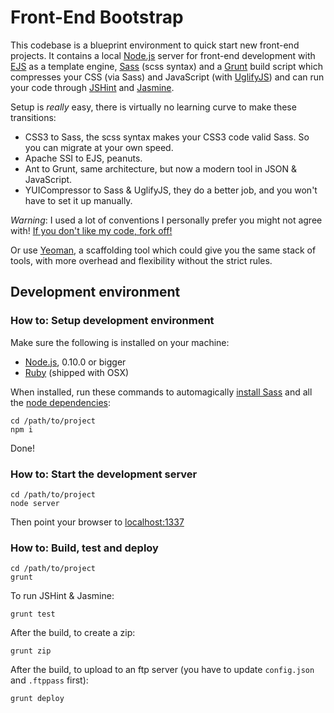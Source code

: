 # Front-End Bootstrap
This codebase is a blueprint environment to quick start new front-end projects. It contains a local [Node.js](http://nodejs.org/) server for front-end development with [EJS](http://embeddedjs.com/) as a template engine, [Sass](http://sass-lang.com/) (scss syntax) and a [Grunt](http://gruntjs.com/) build script which compresses your CSS (via Sass) and JavaScript (with [UglifyJS](http://github.com/mishoo/UglifyJS)) and can run your code through [JSHint](http://www.jshint.com/) and [Jasmine](http://pivotal.github.io/jasmine/).

Setup is *really* easy, there is virtually no learning curve to make these transitions:

- CSS3 to Sass, the scss syntax makes your CSS3 code valid Sass. So you can migrate at your own speed.
- Apache SSI to EJS, peanuts.
- Ant to Grunt, same architecture, but now a modern tool in JSON & JavaScript.
- YUICompressor to Sass & UglifyJS, they do a better job, and you won't have to set it up manually.

*Warning*: I used a lot of conventions I personally prefer you might not agree with! [If you don't like my code, fork off!](http://www.flickr.com/photos/codepo8/5018350616/)

Or use [Yeoman](http://yeoman.io/), a scaffolding tool which could give you the same stack of tools, with more overhead and flexibility without the strict rules.

## Development environment

### How to: Setup development environment
Make sure the following is installed on your machine:

- [Node.js](http://nodejs.org/), 0.10.0 or bigger
- [Ruby](http://www.ruby-lang.org/en/) (shipped with OSX)

When installed, run these commands to automagically [install Sass](http://sass-lang.com/docs/yardoc/file.SASS_REFERENCE.html#using_sass) and all the [node dependencies](https://github.com/branneman/frontend-bootstrap/blob/master/package.json):

    cd /path/to/project
    npm i

Done!

### How to: Start the development server

    cd /path/to/project
    node server

Then point your browser to [localhost:1337](http://localhost:1337/)

### How to: Build, test and deploy

    cd /path/to/project
    grunt

To run JSHint & Jasmine:

    grunt test

After the build, to create a zip:

    grunt zip

After the build, to upload to an ftp server (you have to update `config.json` and `.ftppass` first):

    grunt deploy

